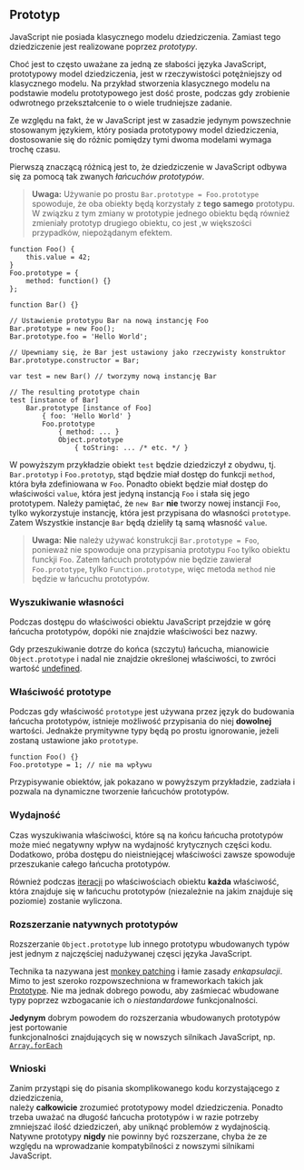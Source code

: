 ## Prototyp

JavaScript nie posiada klasycznego modelu dziedziczenia. Zamiast tego 
dziedziczenie jest realizowane poprzez *prototypy*.

Choć jest to często uważane za jedną ze słabości języka JavaScript,
prototypowy model dziedziczenia, jest w rzeczywistości potężniejszy od klasycznego
modelu. Na przykład stworzenia klasycznego modelu na podstawie modelu prototypowego 
jest dość proste, podczas gdy zrobienie odwrotnego przekształcenie to o wiele trudniejsze zadanie.

Ze względu na fakt, że w JavaScript jest w zasadzie jedynym powszechnie stosowanym 
językiem, który posiada prototypowy model dziedziczenia, dostosowanie się do różnic pomiędzy
tymi dwoma modelami wymaga trochę czasu. 

Pierwszą znaczącą różnicą jest to, że dziedziczenie w JavaScript odbywa się za pomocą
tak zwanych *łańcuchów prototypów*.

> **Uwaga:** Używanie po prostu `Bar.prototype = Foo.prototype` spowoduje, że oba obiekty 
> będą korzystały z **tego samego** prototypu. W związku z tym zmiany w prototypie jednego
> obiektu będą również zmieniały prototyp drugiego obiektu, co jest ,w większości przypadków, 
> niepożądanym efektem.

    function Foo() {
        this.value = 42;
    }
    Foo.prototype = {
        method: function() {}
    };

    function Bar() {}

    // Ustawienie prototypu Bar na nową instancję Foo
    Bar.prototype = new Foo();
    Bar.prototype.foo = 'Hello World';

    // Upewniamy się, że Bar jest ustawiony jako rzeczywisty konstruktor
    Bar.prototype.constructor = Bar;

    var test = new Bar() // tworzymy nową instancję Bar

    // The resulting prototype chain
    test [instance of Bar]
        Bar.prototype [instance of Foo] 
            { foo: 'Hello World' }
            Foo.prototype
                { method: ... }
                Object.prototype
                    { toString: ... /* etc. */ }

W powyższym przykładzie obiekt `test` będzie dziedziczył z obydwu, tj. 
`Bar.prototyp` i `Foo.prototyp`, stąd będzie miał dostęp do funkcji `method`,
która była zdefiniowana w `Foo`. Ponadto obiekt będzie miał dostęp do 
właściwości `value`, która jest jedyną instancją `Foo` i stała się jego prototypem.
Należy pamiętać, że `new Bar` **nie** tworzy nowej instancji `Foo`, 
tylko wykorzystuje instancję, która jest przypisana do własności `prototype`. 
Zatem Wszystkie instancje `Bar` będą dzieliły tą samą własność `value`.

> **Uwaga:** **Nie** należy używać konstrukcji `Bar.prototype = Foo`, 
> ponieważ nie spowoduje ona przypisania prototypu `Foo` tylko obiektu 
> funckji `Foo`. Zatem łańcuch prototypów nie będzie zawierał `Foo.prototype`,
> tylko `Function.prototype`, więc metoda `method` nie będzie w łańcuchu prototypów. 

### Wyszukiwanie własności

Podczas dostępu do właściwości obiektu JavaScript przejdzie w górę łańcucha 
prototypów, dopóki nie znajdzie właściwości bez nazwy.

Gdy przeszukiwanie dotrze do końca (szczytu) łańcucha, mianowicie `Object.prototype` 
i nadal nie znajdzie określonej właściwości, to zwróci wartość 
[undefined](#core.undefined).    

### Właściwość prototype

Podczas gdy właściwość `prototype` jest używana przez język do budowania łańcucha 
prototypów, istnieje możliwość przypisania do niej **dowolnej** wartości. Jednakże
prymitywne typy będą po prostu ignorowanie, jeżeli zostaną ustawione jako `prototype`.

    function Foo() {}
    Foo.prototype = 1; // nie ma wpływu

Przypisywanie obiektów, jak pokazano w powyższym przykładzie, zadziała i pozwala 
na dynamiczne tworzenie łańcuchów prototypów.

### Wydajność

Czas wyszukiwania właściwości, które są na końcu łańcucha prototypów może mieć 
negatywny wpływ na wydajność krytycznych części kodu. Dodatkowo, próba dostępu 
do nieistniejącej właściwości zawsze spowoduje przeszukanie całego łańcucha prototypów.

Również podczas [iteracji](#object.forinloop) po właściwościach obiektu
**każda** właściwość, która znajduje się w łańcuchu prototypów (niezależnie 
na jakim znajduje się poziomie) zostanie wyliczona.

### Rozszerzanie natywnych prototypów

Rozszerzanie `Object.prototype` lub innego prototypu wbudowanych typów jest jednym z 
najczęściej nadużywanej częsci języka JavaScript.

Technika ta nazywana jest [monkey patching][1] i łamie zasady *enkapsulacji*.
Mimo to jest szeroko rozpowszechniona w frameworkach takich jak [Prototype][2].
Nie ma jednak dobrego powodu, aby zaśmiecać wbudowane typy poprzez wzbogacanie ich o 
*niestandardowe* funkcjonalności.

**Jedynym** dobrym powodem do rozszerzania wbudowanych prototypów jest portowanie  
funkcjonalności znajdujących się w nowszych silnikach JavaScript, np. [`Array.forEach`][3]

### Wnioski

Zanim przystąpi się do pisania skomplikowanego kodu korzystającego z dziedziczenia,  
należy **całkowicie** zrozumieć prototypowy model dziedziczenia. Ponadto trzeba uważać 
na długość łańcucha prototypów i w razie potrzeby zmniejszać ilość dziedziczeń, 
aby uniknąć problemów z wydajnością. Natywne prototypy **nigdy** nie powinny być 
rozszerzane, chyba że ze względu na wprowadzanie kompatybilności z nowszymi silnikami 
JavaScript.

[1]: http://en.wikipedia.org/wiki/Monkey_patch
[2]: http://prototypejs.org/
[3]: https://developer.mozilla.org/en/JavaScript/Reference/Global_Objects/Array/forEach
